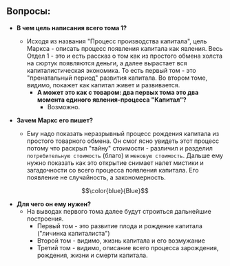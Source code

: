 ## Вопросы:
- **В чем цель написания всего тома 1?** 
  - Исходя из названия "Процесс производства капитала", цель Маркса - описать процесс появления капитала как явления. Весь Отдел 1 - это и есть рассказ о том как из простого обмена холста на сюртук появляются деньги, а далее вырастает вся капиталистическая экономика. То есть первый том - это "пренатальный период" развития капитала. Во втором томе, видимо, покажет как капитал живет и развивается.
    - **А может это как с товаром: два первых тома это два момента единого явления-процесса "Капитал"?**
      - Возможно.
            
- **Зачем Маркс его пишет?**
  - Ему надо показать неразрывный процесс рождения капитала из простого товарного обмена. Он смог ясно увидеть этот процесс потому что раскрыл "тайну" стоимости - различил и разделил `потребительную стоимость` (благо) и `меновую стоимость`. Дальше ему нужно показать как это открытие снимает налет мистики и загадочности со всего процесса появления капитала. Его появление не случайность, а закономерность.

 $$\color{blue}{Blue}$$

- **Для чего он ему нужен?**
    - На выводах первого тома далее будут строиться дальнейшие построения. 
      - Первый том - это развитие плода и рождение капитала ("личинка капиталиста")
      - Второй том - видимо, жизнь капитала и его возмужание
      - Третий том - видимо, описание всего процесса зарождения, рождения, жизни и смерти капитала.